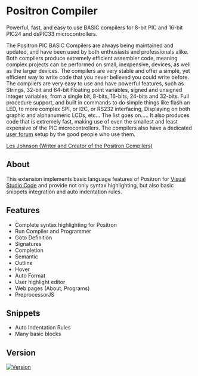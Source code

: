 
# Positron Compiler
Powerful, fast, and easy to use BASIC compilers for 8-bit PIC and 16-bit PIC24 and dsPIC33 microcontrollers. 

The Positron PIC BASIC Compilers are always being maintained and updated, and have been used by both enthusiasts and professionals alike. Both compilers produce
extremely efficient assembler code, meaning complex projects can be performed on small, inexpensive, devices, as well as the larger devices. The compilers are very
stable and offer a simple, yet efficient way to write code that you never believed you could write before. The compilers are very easy to use and have powerful
features, such as Strings, 32-bit and 64-bit Floating point variables, signed and unsigned integer variables, from a single bit, 8-bits, 16-bits, 24-bits and 32-bits.
Full procedure support, and built in commands to do simple things like flash an LED, to more complex SPI, or I2C, or RS232 interfacing, Displaying on both graphic and
alphanumeric LCDs, etc... The list goes on..... It also produces code that is extremely fast, making use of even the smallest and least expensive of the PIC microcontrollers.
The compilers also have a dedicated [user forum](https://protoncompiler.com) setup by the good people who use them.

[Les Johnson (Writer and Creator of the Positron Compilers)](https://rosettamicro.com)

## About
This extension implements basic language features of Positron for [Visual Studio Code](https://code.visualstudio.com/) and
provide not only syntax highlighting, but also basic snippets integration and auto indentation rules.

## Features
- Complete syntax highlighting for Positron
- Run Compiler and Programmer
- Goto Definition
- Signatures
- Completion
- Semantic
- Outline
- Hover
- Auto Format
- User highlight editor
- Web pages (About, Programs)
- PreprocessorJS

## Snippets
- Auto Indentation Rules
- Many basic blocks

## Version
[![Version](https://vsmarketplacebadge.apphb.com/version/atomix.positron.svg)](https://marketplace.visualstudio.com/items?itemName=atomix.positron)
